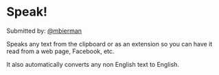 # Speak!

Submitted by: [@mbierman](https://github.com/mbierman)

Speaks any text from the clipboard or as an extension so you can have it read from a web page, Facebook, etc.

It also automatically converts any non English text to English.